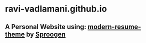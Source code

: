 # ravi-vadlamani.github.io
## A Personal Website using: [modern-resume-theme](https://github.com/sproogen/modern-resume-theme) by [Sproogen](https://github.com/sproogen)
